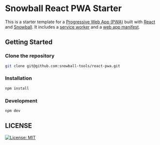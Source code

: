 # Snowball React PWA Starter

This is a starter template for a [Progressive Web App (PWA)](https://developer.mozilla.org/en-US/docs/Web/Progressive_web_apps) built with [React](https://react.dev) and [Snowball](https://snowball.build). It includes a [service worker](src/service-worker.ts) and a [web app manifest](public/manifest.json).

## Getting Started

### Clone the repository

```zsh
git clone git@github.com:snowball-tools/react-pwa.git
```

### Installation

```zsh
npm install
```

### Development

```zsh
npm dev
```

## LICENSE

[![License: MIT](https://img.shields.io/badge/License-MIT-yellow.svg)](https://opensource.org/licenses/MIT)
